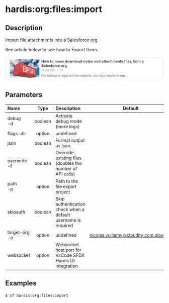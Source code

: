 <!-- This file has been generated with command 'sf hardis:doc:plugin:generate'. Please do not update it manually or it may be overwritten -->
# hardis:org:files:import

## Description

Import file attachments into a Salesforce org

See article below to see how to Export them.

[![How to mass download notes and attachments files from a Salesforce org](https://github.com/hardisgroupcom/sfdx-hardis/raw/main/docs/assets/images/article-mass-download.jpg)](https://nicolas.vuillamy.fr/how-to-mass-download-notes-and-attachments-files-from-a-salesforce-org-83a028824afd)


## Parameters

|Name|Type|Description|Default|Required|Options|
|:---|:--:|:----------|:-----:|:------:|:-----:|
|debug<br/>-d|boolean|Activate debug mode (more logs)||||
|flags-dir|option|undefined||||
|json|boolean|Format output as json.||||
|overwrite<br/>-f|boolean|Override existing files (doubles the number of API calls)||||
|path<br/>-p|option|Path to the file export project||||
|skipauth|boolean|Skip authentication check when a default username is required||||
|target-org<br/>-o|option|undefined|nicolas.vuillamy@cloudity.com.playnico|||
|websocket|option|Websocket host:port for VsCode SFDX Hardis UI integration||||

## Examples

```shell
$ sf hardis:org:files:import
```


